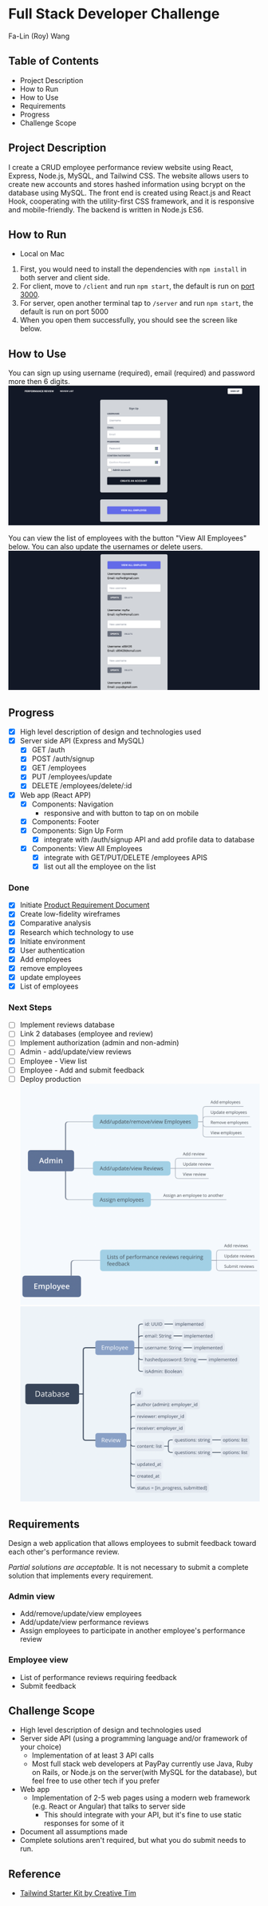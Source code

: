 # Full Stack Developer Challenge
Fa-Lin (Roy) Wang

## Table of Contents
- Project Description
- How to Run
- How to Use
- Requirements
- Progress
- Challenge Scope

## Project Description
I create a CRUD employee performance review website using React, Express, Node.js, MySQL, and Tailwind CSS. The website allows users to create new accounts and stores hashed information using bcrypt on the database using MySQL. The front end is created using React.js and React Hook, cooperating with the utility-first CSS framework, and it is responsive and mobile-friendly. The backend is written in Node.js ES6.

## How to Run
- Local on Mac
1. First, you would need to install the dependencies with `npm install` in both server and client side.
2. For client, move to `/client` and run `npm start`, the default is run on [port 3000](http://localhost:3000/).
3. For server, open another terminal tap to `/server` and run `npm start`, the default is run on port 5000
4. When you open them successfully, you should see the screen like below.

## How to Use
You can sign up using username (required), email (required) and password more then 6 digits.
![](assets/signup.png)

You can view the list of employees with the button "View All Employees" below.
You can also update the usernames or delete users.
![](assets/view.png)


## Progress 
- [x] High level description of design and technologies used
- [x] Server side API (Express and MySQL)
  - [x] GET /auth
  - [x] POST /auth/signup
  - [x] GET /employees
  - [x] PUT /employees/update
  - [x] DELETE /employees/delete/:id
- [x] Web app (React APP)
  - [x] Components: Navigation
    - responsive and with button to tap on on mobile
  - [x] Components: Footer
  - [x] Components: Sign Up Form
    - [x] integrate with /auth/signup API and add profile data to database
  - [x] Components: View All Employees
    - [x] integrate with GET/PUT/DELETE /employees APIS
    - [x] list out all the employee on the list
### Done
 - [x] Initiate [Product Requirement Document](assets/PerfomanceReview_PRD.docx)
 - [x] Create low-fidelity wireframes
 - [x] Comparative analysis
 - [x] Research which technology to use
 - [x] Initiate environment
 - [x] User authentication
 - [x] Add employees
 - [x] remove employees
 - [x] update employees
 - [x] List of employees

### Next Steps
 - [ ] Implement reviews database
 - [ ] Link 2 databases (employee and review)
 - [ ] Implement authorization (admin and non-admin)
 - [ ] Admin - add/update/view reviews
 - [ ] Employee - View list
 - [ ] Employee - Add and submit feedback
 - [ ] Deploy production
![](assets/tasks.png)
![](assets/database.png)

## Requirements
Design a web application that allows employees to submit feedback toward each other's performance review.

*Partial solutions are acceptable.*  It is not necessary to submit a complete solution that implements every requirement.
### Admin view
* Add/remove/update/view employees
* Add/update/view performance reviews
* Assign employees to participate in another employee's performance review

### Employee view
* List of performance reviews requiring feedback
* Submit feedback



## Challenge Scope
* High level description of design and technologies used
* Server side API (using a programming language and/or framework of your choice)
  * Implementation of at least 3 API calls
  * Most full stack web developers at PayPay currently use Java, Ruby on Rails, or Node.js on the server(with MySQL for the database), but feel free to use other tech if you prefer
* Web app
  * Implementation of 2-5 web pages using a modern web framework (e.g. React or Angular) that talks to server side
    * This should integrate with your API, but it's fine to use static responses for some of it 
* Document all assumptions made
* Complete solutions aren't required, but what you do submit needs to run.

## Reference
- [Tailwind Starter Kit by Creative Tim](https://www.creative-tim.com)
